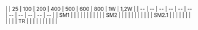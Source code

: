 |       | 25 | 100 | 200 | 400 | 500 | 600 | 800 | 1W | 1,2W |
| -- | -- | -- | -- | -- | -- | -- | -- | -- | -- | -- |
| SM1   |  |  |  |  |  |  |  |  |  |
| SM2   |  |  |  |  |  |  |  |  |  |
| SM2.1 |  |  |  |  |  |  |  |  |  |
| TR    |  |  |  |  |  |  |  |  |  |
